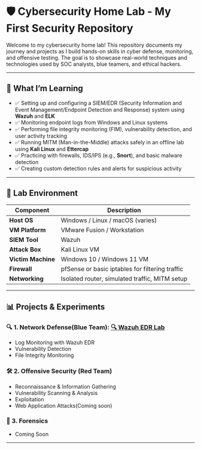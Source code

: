 # 🛡️ Cybersecurity Home Lab - My First Security Repository

Welcome to my cybersecurity home lab! This repository documents my journey and projects as I build hands-on skills in cyber defense, monitoring, and offensive testing. The goal is to showcase real-world techniques and technologies used by SOC analysts, blue teamers, and ethical hackers.

---

## 🧠 What I’m Learning

- ✅ Setting up and configuring a SIEM/EDR (Security Information and Event Management/Endpoint Detection and Response) system using **Wazuh** and **ELK**
- ✅ Monitoring endpoint logs from Windows and Linux systems
- ✅ Performing file integrity monitoring (FIM), vulnerability detection, and user activity tracking
- ✅ Running MITM (Man-in-the-Middle) attacks safely in an offline lab using **Kali Linux** and **Ettercap**
- ✅ Practicing with firewalls, IDS/IPS (e.g., **Snort**), and basic malware detection
- ✅ Creating custom detection rules and alerts for suspicious activity

---

## 🧪 Lab Environment

| Component            | Description                                     |
|---------------------|-------------------------------------------------|
| **Host OS**         | Windows / Linux / macOS (varies)                |
| **VM Platform**     | VMware Fusion / Workstation                     |
| **SIEM Tool**       | Wazuh                                           |
| **Attack Box**      | Kali Linux VM                                   |
| **Victim Machine**  | Windows 10 / Windows 11 VM                      |
| **Firewall**        | pfSense or basic iptables for filtering traffic |
| **Networking**      | Isolated router, simulated traffic, MITM setup  |

---

## 📊 Projects & Experiments

### 🔍 1. Network Defense(Blue Team): [🔍 Wazuh EDR Lab](https://github.com/UVSasa/Wazuh-Siem)
- Log Monitoring with Wazuh EDR
- Vulnerability Detection
- File Integrity Monitoring

### 🛠️ 2. Offensive Security (Red Team)
- Reconnaissance & Information Gathering
- Vulnerability Scanning & Analysis
- Exploitation
- Web Application Attacks(Coming soon)

### 🧬 3. Forensics
- Coming Soon

---
